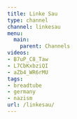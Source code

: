 ```yaml
---
title: Linke Sau
type: channel
channel: linkesau
menu:
  main:
    parent: Channels
videos:
- B7uP_C8_Taw
- L7CbKxbziQI
- aZb4_WR6rMU
tags:
- breadtube
- germany
- nazism
url: /linkesau/
---
```

